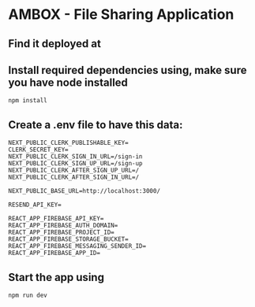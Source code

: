 # AMBOX - File Sharing Application

## Find it deployed at

## Install required dependencies using, make sure you have node installed
```
npm install
```
## Create a .env file to have this data:

```
NEXT_PUBLIC_CLERK_PUBLISHABLE_KEY=
CLERK_SECRET_KEY=
NEXT_PUBLIC_CLERK_SIGN_IN_URL=/sign-in
NEXT_PUBLIC_CLERK_SIGN_UP_URL=/sign-up
NEXT_PUBLIC_CLERK_AFTER_SIGN_UP_URL=/
NEXT_PUBLIC_CLERK_AFTER_SIGN_IN_URL=/

NEXT_PUBLIC_BASE_URL=http://localhost:3000/

RESEND_API_KEY=

REACT_APP_FIREBASE_API_KEY=
REACT_APP_FIREBASE_AUTH_DOMAIN=
REACT_APP_FIREBASE_PROJECT_ID=
REACT_APP_FIREBASE_STORAGE_BUCKET=
REACT_APP_FIREBASE_MESSAGING_SENDER_ID=
REACT_APP_FIREBASE_APP_ID=
```

## Start the app using 
```
npm run dev
```